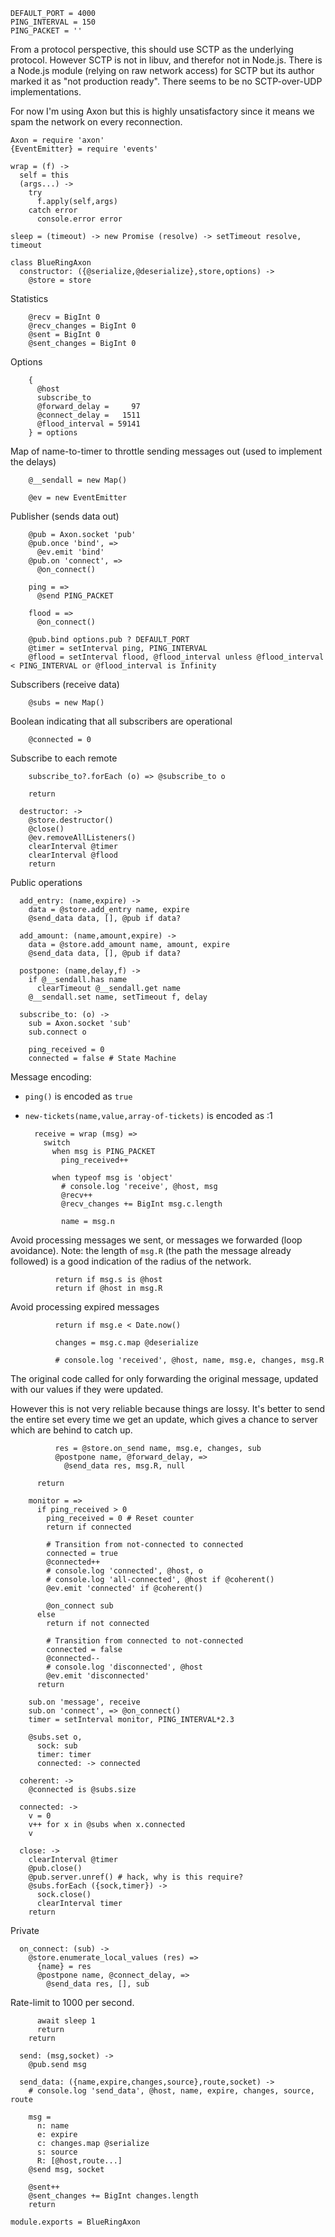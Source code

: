     DEFAULT_PORT = 4000
    PING_INTERVAL = 150
    PING_PACKET = ''

From a protocol perspective, this should use SCTP as the underlying protocol.
However SCTP is not in libuv, and therefor not in Node.js.
There is a Node.js module (relying on raw network access) for SCTP but its author marked it as "not production ready".
There seems to be no SCTP-over-UDP implementations.

For now I'm using Axon but this is highly unsatisfactory since it means we spam the network on every reconnection.

    Axon = require 'axon'
    {EventEmitter} = require 'events'

    wrap = (f) ->
      self = this
      (args...) ->
        try
          f.apply(self,args)
        catch error
          console.error error

    sleep = (timeout) -> new Promise (resolve) -> setTimeout resolve, timeout

    class BlueRingAxon
      constructor: ({@serialize,@deserialize},store,options) ->
        @store = store

Statistics

        @recv = BigInt 0
        @recv_changes = BigInt 0
        @sent = BigInt 0
        @sent_changes = BigInt 0

Options

        {
          @host
          subscribe_to
          @forward_delay =     97
          @connect_delay =   1511
          @flood_interval = 59141
        } = options

Map of name-to-timer to throttle sending messages out (used to implement the delays)

        @__sendall = new Map()

        @ev = new EventEmitter

Publisher (sends data out)

        @pub = Axon.socket 'pub'
        @pub.once 'bind', =>
          @ev.emit 'bind'
        @pub.on 'connect', =>
          @on_connect()

        ping = =>
          @send PING_PACKET

        flood = =>
          @on_connect()

        @pub.bind options.pub ? DEFAULT_PORT
        @timer = setInterval ping, PING_INTERVAL
        @flood = setInterval flood, @flood_interval unless @flood_interval < PING_INTERVAL or @flood_interval is Infinity

Subscribers (receive data)

        @subs = new Map()

Boolean indicating that all subscribers are operational

        @connected = 0

Subscribe to each remote

        subscribe_to?.forEach (o) => @subscribe_to o

        return

      destructor: ->
        @store.destructor()
        @close()
        @ev.removeAllListeners()
        clearInterval @timer
        clearInterval @flood
        return

Public operations

      add_entry: (name,expire) ->
        data = @store.add_entry name, expire
        @send_data data, [], @pub if data?

      add_amount: (name,amount,expire) ->
        data = @store.add_amount name, amount, expire
        @send_data data, [], @pub if data?

      postpone: (name,delay,f) ->
        if @__sendall.has name
          clearTimeout @__sendall.get name
        @__sendall.set name, setTimeout f, delay

      subscribe_to: (o) ->
        sub = Axon.socket 'sub'
        sub.connect o

        ping_received = 0
        connected = false # State Machine

Message encoding:
- `ping()` is encoded as `true`
- `new-tickets(name,value,array-of-tickets)` is encoded as :1

        receive = wrap (msg) =>
          switch
            when msg is PING_PACKET
              ping_received++

            when typeof msg is 'object'
              # console.log 'receive', @host, msg
              @recv++
              @recv_changes += BigInt msg.c.length

              name = msg.n

Avoid processing messages we sent, or messages we forwarded (loop avoidance).
Note: the length of `msg.R` (the path the message already followed) is a good indication of the radius of the network.

              return if msg.s is @host
              return if @host in msg.R

Avoid processing expired messages

              return if msg.e < Date.now()

              changes = msg.c.map @deserialize

              # console.log 'received', @host, name, msg.e, changes, msg.R

The original code called for only forwarding the original message, updated with our values if they were updated.

However this is not very reliable because things are lossy. It's better to send the entire set every time we get an update, which gives a chance to server which are behind to catch up.

              res = @store.on_send name, msg.e, changes, sub
              @postpone name, @forward_delay, =>
                @send_data res, msg.R, null

          return

        monitor = =>
          if ping_received > 0
            ping_received = 0 # Reset counter
            return if connected

            # Transition from not-connected to connected
            connected = true
            @connected++
            # console.log 'connected', @host, o
            # console.log 'all-connected', @host if @coherent()
            @ev.emit 'connected' if @coherent()

            @on_connect sub
          else
            return if not connected

            # Transition from connected to not-connected
            connected = false
            @connected--
            # console.log 'disconnected', @host
            @ev.emit 'disconnected'
          return

        sub.on 'message', receive
        sub.on 'connect', => @on_connect()
        timer = setInterval monitor, PING_INTERVAL*2.3

        @subs.set o,
          sock: sub
          timer: timer
          connected: -> connected

      coherent: ->
        @connected is @subs.size

      connected: ->
        v = 0
        v++ for x in @subs when x.connected
        v

      close: ->
        clearInterval @timer
        @pub.close()
        @pub.server.unref() # hack, why is this require?
        @subs.forEach ({sock,timer}) ->
          sock.close()
          clearInterval timer
        return

Private

      on_connect: (sub) ->
        @store.enumerate_local_values (res) =>
          {name} = res
          @postpone name, @connect_delay, =>
            @send_data res, [], sub

Rate-limit to 1000 per second.

          await sleep 1
          return
        return

      send: (msg,socket) ->
        @pub.send msg

      send_data: ({name,expire,changes,source},route,socket) ->
        # console.log 'send_data', @host, name, expire, changes, source, route

        msg =
          n: name
          e: expire
          c: changes.map @serialize
          s: source
          R: [@host,route...]
        @send msg, socket

        @sent++
        @sent_changes += BigInt changes.length
        return

    module.exports = BlueRingAxon

